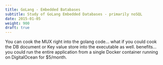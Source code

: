 ```yaml
---
title: GoLang - Embedded Batabases
subtitle: Study of GoLang Embedded Databases - primarily noSQL
date: 2015-01-05
weight: 900
draft: true
---
```


You can cook the MUX right into the golang code...   what if you could cook the DB document or Key value store into the executable as well.
benefits...
you could run the entire application from a single Docker container running on DigitalOcean for $5/month.
